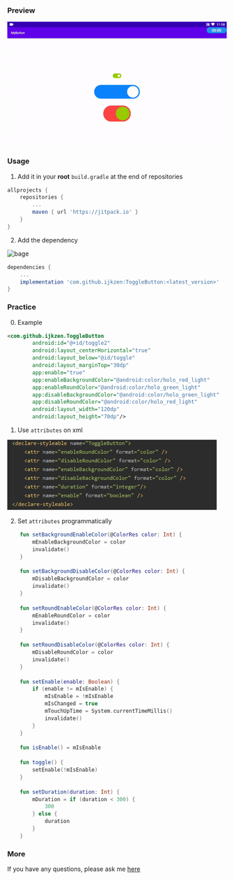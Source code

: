 ### Preview

![preview](./preview/preview.gif)

### Usage

1. Add it in your **root**  `build.gradle` at the end of repositories

```groovy
allprojects {
	repositories {
		...
		maven { url 'https://jitpack.io' }
	}
}
```

2. Add the dependency

![bage](https://jitpack.io/v/ijkzen/ToggleButton.svg)

```groovy
dependencies {
    ...
    implementation 'com.github.ijkzen:ToggleButton:<latest_version>'
}
```

### Practice

0. Example

```xml
<com.github.ijkzen.ToggleButton
        android:id="@+id/toggle2"
        android:layout_centerHorizontal="true"
        android:layout_below="@id/toggle"
        android:layout_marginTop="30dp"
        app:enable="true"
        app:enableBackgroundColor="@android:color/holo_red_light"
        app:enableRoundColor="@android:color/holo_green_light"
        app:disableBackgroundColor="@android:color/holo_green_light"
        app:disableRoundColor="@android:color/holo_red_light"
        android:layout_width="120dp"
        android:layout_height="70dp"/>
```





1. Use `attributes` on xml

![attrs](./preview/attrs.png)

2. Set `attributes` programmatically

```kotlin
    fun setBackgroundEnableColor(@ColorRes color: Int) {
        mEnableBackgroundColor = color
        invalidate()
    }

    fun setBackgroundDisableColor(@ColorRes color: Int) {
        mDisableBackgroundColor = color
        invalidate()
    }

    fun setRoundEnableColor(@ColorRes color: Int) {
        mEnableRoundColor = color
        invalidate()
    }

    fun setRoundDisableColor(@ColorRes color: Int) {
        mDisableRoundColor = color
        invalidate()
    }

    fun setEnable(enable: Boolean) {
        if (enable != mIsEnable) {
            mIsEnable = !mIsEnable
            mIsChanged = true
            mTouchUpTime = System.currentTimeMillis()
            invalidate()
        }
    }

    fun isEnable() = mIsEnable

    fun toggle() {
        setEnable(!mIsEnable)
    }

    fun setDuration(duration: Int) {
        mDuration = if (duration < 300) {
            300
        } else {
            duration
        }
    }
```

### More

If you have any questions, please ask me [here](https://github.com/ijkzen/ToggleButton/issues)